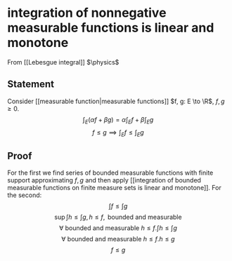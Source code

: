 # integration of nonnegative measurable functions is linear and monotone
From [[Lebesgue integral]]
$\physics$
## Statement
Consider [[measurable function|measurable functions]] $f, g: E \to \R$, $f, g \geq 0$.
$$\int_{E} (\alpha f + \beta g) = \alpha \int_{E} f + \beta \int_{E} g$$
$$f \leq g \implies \int_{E} f \leq \int_{E} g$$

## Proof
For the first we find series of bounded measurable functions with finite support approximating $f, g$ and then apply [[integration of bounded measurable functions on finite measure sets is linear and monotone]].
For the second: 
$$\int f \leq \int g$$
$$\sup \int h \leq \int g, h \leq f, \text{ bounded and measurable}$$
$$\forall \text{ bounded and measurable } h \leq f. \int h \leq \int g$$
$$\forall \text{ bounded and measurable } h \leq f. h \leq g$$
$$f \leq g$$
